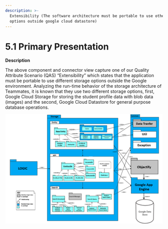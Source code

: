 ```yaml
---
description: >-
  Extensibility (The software architecture must be portable to use other storage
  options outside google cloud datastore)
---
```


# 5.1  Primary Presentation

**Description**

The above component and connector view capture one of our Quality Attribute Scenario \(QAS\) “Extensibility” which states that the application must be portable to use different storage options outside the Google environment. Analyzing the run-time behavior of the storage architecture of Teammates, it is known that they use two different storage options, first, Google Cloud Storage for storing the student profile data with blob data \(images\) and the second, Google Cloud Datastore for general purpose database operations.

![FIGURE 5.0: C&amp;C View](../.gitbook/assets/image%20%2814%29.png)

